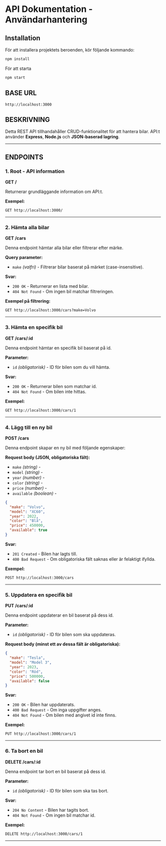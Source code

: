 # API Dokumentation - Användarhantering

## Installation

För att installera projektets beroenden, kör följande kommando:

```bash
npm install
```

För att starta

```bash
npm start
```

## BASE URL

```
http://localhost:3000
```

## BESKRIVNING

Detta REST API tillhandahåller CRUD-funktionalitet för att hantera bilar.
API:t använder **Express**, **Node.js** och **JSON-baserad lagring**.

---

## ENDPOINTS

### 1. Root - API information

**GET /**

Returnerar grundläggande information om API:t.

**Exempel:**

```
GET http://localhost:3000/
```

---

### 2. Hämta alla bilar

**GET /cars**

Denna endpoint hämtar alla bilar eller filtrerar efter märke.

**Query parameter:**

- `make` _(valfri)_ - Filtrerar bilar baserat på märket (case-insensitive).

**Svar:**

- `200 OK` - Returnerar en lista med bilar.
- `404 Not Found` - Om ingen bil matchar filtreringen.

**Exempel på filtrering:**

```
GET http://localhost:3000/cars?make=Volvo
```

---

### 3. Hämta en specifik bil

**GET /cars/:id**

Denna endpoint hämtar en specifik bil baserat på id.

**Parameter:**

- `id` _(obligatorisk)_ - ID för bilen som du vill hämta.

**Svar:**

- `200 OK` - Returnerar bilen som matchar id.
- `404 Not Found` - Om bilen inte hittas.

**Exempel:**

```
GET http://localhost:3000/cars/1
```

---

### 4. Lägg till en ny bil

**POST /cars**

Denna endpoint skapar en ny bil med följande egenskaper:

**Request body (JSON, obligatoriska fält):**

- `make` _(string)_ -
- `model` _(string)_ -
- `year` _(number)_ -
- `color` _(string)_ -
- `price` _(number)_ -
- `available` _(boolean)_ -

```json
{
  "make": "Volvo",
  "model": "XC60",
  "year": 2022,
  "color": "Blå",
  "price": 450000,
  "available": true
}
```

**Svar:**

- `201 Created` - Bilen har lagts till.
- `400 Bad Request` - Om obligatoriska fält saknas eller är felaktigt ifyllda.

**Exempel:**

```
POST http://localhost:3000/cars
```

---

### 5. Uppdatera en specifik bil

**PUT /cars/:id**

Denna endpoint uppdaterar en bil baserat på dess id.

**Parameter:**

- `id` _(obligatorisk)_ - ID för bilen som ska uppdateras.

**Request body (minst ett av dessa fält är obligatoriska):**

```json
{
  "make": "Tesla",
  "model": "Model 3",
  "year": 2023,
  "color": "Röd",
  "price": 500000,
  "available": false
}
```

**Svar:**

- `200 OK` - Bilen har uppdaterats.
- `400 Bad Request` - Om inga uppgifter anges.
- `404 Not Found` - Om bilen med angivet id inte finns.

**Exempel:**

```
PUT http://localhost:3000/cars/1
```

---

### 6. Ta bort en bil

**DELETE /cars/:id**

Denna endpoint tar bort en bil baserat på dess id.

**Parameter:**

- `id` _(obligatorisk)_ - ID för bilen som ska tas bort.

**Svar:**

- `204 No Content` - Bilen har tagits bort.
- `404 Not Found` - Om ingen bil matchar id.

**Exempel:**

```
DELETE http://localhost:3000/cars/1
```

---
